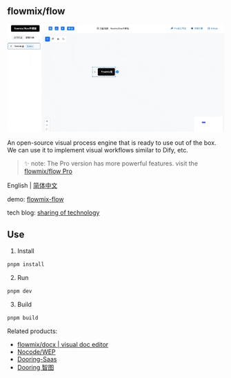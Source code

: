 ## flowmix/flow

![](./public/cp2.gif)

An open-source visual process engine that is ready to use out of the box. We can use it to implement visual workflows similar to Dify, etc.

> ✨ note: The Pro version has more powerful features. visit the [flowmix/flow Pro](http://flowmix.turntip.cn/flow)

English | [简体中文](./zh.md)

demo: [flowmix-flow](http://flowmix.turntip.cn/flow-v0)

tech blog: [sharing of technology](http://flowmix.turntip.cn/flow/static/logo.ce1bcd6a.jpeg)

## Use

1. Install

```bash
pnpm install
```

2.  Run

```bash
pnpm dev
```

3. Build

```bash
pnpm build
```

Related products:

- [flowmix/docx |  visual doc editor](http://flowmix.turntip.cn/docx)
- [Nocode/WEP](http://doc.dooring.vip)
- [Dooring-Saas](https://dooring.vip)
- [Dooring 智图](https://magic.dooring.vip)